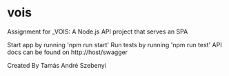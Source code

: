 # vois

Assignment for \_VOIS: A Node.js API project that serves an SPA

Start app by running 'npm run start'
Run tests by running 'npm run test'
API docs can be found on http://host/swagger

Created By Tamás André Szebenyi
